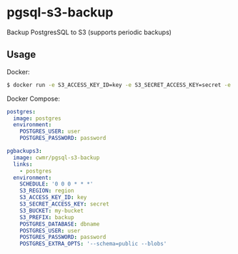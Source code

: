 # pgsql-s3-backup

Backup PostgresSQL to S3 (supports periodic backups)

## Usage

Docker:
```sh
$ docker run -e S3_ACCESS_KEY_ID=key -e S3_SECRET_ACCESS_KEY=secret -e S3_BUCKET=my-bucket -e S3_PREFIX=backup -e POSTGRES_DATABASE=dbname -e POSTGRES_USER=user -e POSTGRES_PASSWORD=password -e POSTGRES_HOST=localhost cwmr/pgsql-s3-backup
```

Docker Compose:
```yaml
postgres:
  image: postgres
  environment:
    POSTGRES_USER: user
    POSTGRES_PASSWORD: password

pgbackups3:
  image: cwmr/pgsql-s3-backup
  links:
    - postgres
  environment:
    SCHEDULE: '0 0 0 * * *'
    S3_REGION: region
    S3_ACCESS_KEY_ID: key
    S3_SECRET_ACCESS_KEY: secret
    S3_BUCKET: my-bucket
    S3_PREFIX: backup
    POSTGRES_DATABASE: dbname
    POSTGRES_USER: user
    POSTGRES_PASSWORD: password
    POSTGRES_EXTRA_OPTS: '--schema=public --blobs'
```

